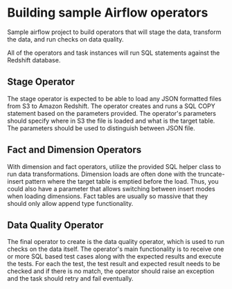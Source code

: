 # Building sample Airflow operators
Sample airflow project to build operators that will stage the data, transform the data, and run checks on data quality.

All of the operators and task instances will run SQL statements against the Redshift database. 

## Stage Operator
The stage operator is expected to be able to load any JSON formatted files from S3 to Amazon Redshift. The operator creates and runs a SQL COPY statement based on the parameters provided. The operator's parameters should specify where in S3 the file is loaded and what is the target table.
The parameters should be used to distinguish between JSON file.

## Fact and Dimension Operators
With dimension and fact operators, utilize the provided SQL helper class to run data transformations. 
Dimension loads are often done with the truncate-insert pattern where the target table is emptied before the load. Thus, you could also have a parameter that allows switching between insert modes when loading dimensions. 
Fact tables are usually so massive that they should only allow append type functionality.

## Data Quality Operator
The final operator to create is the data quality operator, which is used to run checks on the data itself. The operator's main functionality is to receive one or more SQL based test cases along with the expected results and execute the tests. For each the test, the test result and expected result needs to be checked and if there is no match, the operator should raise an exception and the task should retry and fail eventually.
